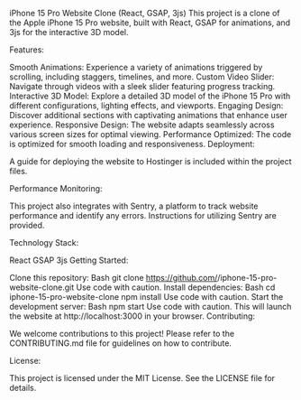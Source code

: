 iPhone 15 Pro Website Clone (React, GSAP, 3js)
This project is a clone of the Apple iPhone 15 Pro website, built with React, GSAP for animations, and 3js for the interactive 3D model.

Features:

Smooth Animations: Experience a variety of animations triggered by scrolling, including staggers, timelines, and more.
Custom Video Slider: Navigate through videos with a sleek slider featuring progress tracking.
Interactive 3D Model: Explore a detailed 3D model of the iPhone 15 Pro with different configurations, lighting effects, and viewports.
Engaging Design: Discover additional sections with captivating animations that enhance user experience.
Responsive Design: The website adapts seamlessly across various screen sizes for optimal viewing.
Performance Optimized: The code is optimized for smooth loading and responsiveness.
Deployment:

A guide for deploying the website to Hostinger is included within the project files.

Performance Monitoring:

This project also integrates with Sentry, a platform to track website performance and identify any errors. Instructions for utilizing Sentry are provided.

Technology Stack:

React
GSAP
3js
Getting Started:

Clone this repository:
Bash
git clone https://github.com/<your-username>/iphone-15-pro-website-clone.git
Use code with caution.
Install dependencies:
Bash
cd iphone-15-pro-website-clone
npm install
Use code with caution.
Start the development server:
Bash
npm start
Use code with caution.
This will launch the website at http://localhost:3000 in your browser.
Contributing:

We welcome contributions to this project! Please refer to the CONTRIBUTING.md file for guidelines on how to contribute.

License:

This project is licensed under the MIT License. See the LICENSE file for details.
